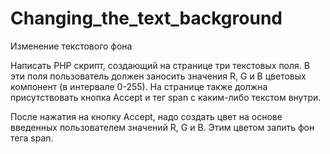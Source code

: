 # Changing_the_text_background
 Изменение текстового фона 
 
Написать PHP скрипт, создающий на странице три текстовых
поля. В эти поля пользователь должен заносить значения R, G
и B цветовых компонент (в интервале 0-255). На странице также
должна присутствовать кнопка Accept и тег span с каким-либо
текстом внутри.

После нажатия на кнопку Accept, надо создать цвет на основе
введенных пользователем значений R, G и B. Этим цветом залить
фон тега span.

